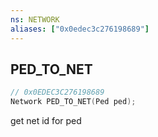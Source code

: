 ```yaml
---
ns: NETWORK
aliases: ["0x0edec3c276198689"]
---
```

## PED_TO_NET

```c
// 0x0EDEC3C276198689
Network PED_TO_NET(Ped ped);
```

get net id for ped

